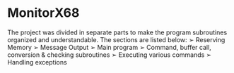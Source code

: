 MonitorX68
==========
The project was divided in separate parts to make the program subroutines organized and understandable. The sections are
listed below:
➢	Reserving Memory
➢	Message Output
➢	Main program
➢	Command, buffer call, conversion & checking subroutines
➢	Executing various commands
➢	Handling exceptions
